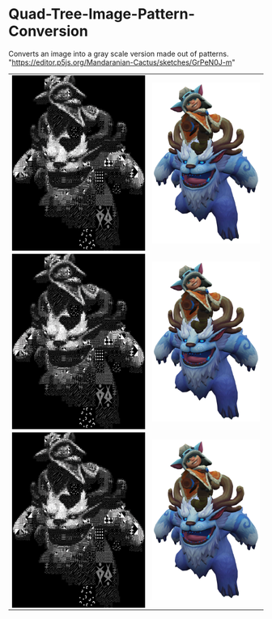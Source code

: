# Quad-Tree-Image-Pattern-Conversion
Converts an image into a gray scale version made out of patterns.
"https://editor.p5js.org/Mandaranian-Cactus/sketches/GrPeN0J-m"

<table>
  <tr>
    <td><img align="center" src="End Results/Nunu (Converted).PNG"></td>
    <td><img align="center" src="End Results/Nunu (Original).png"></td>
  </tr>
  <tr>
    <td><img align="center" src="End Results/Nunu (Converted).PNG"></td>
    <td><img align="center" src="End Results/Nunu (Original).png"></td>
  </tr>
  <tr>
    <td><img align="center" src="End Results/Nunu (Converted).PNG"></td>
    <td><img align="center" src="End Results/Nunu (Original).png"></td>
  </tr>
</table>
